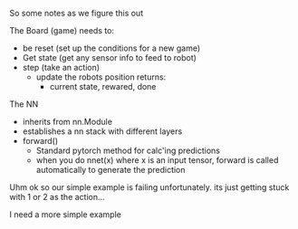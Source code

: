 




So some notes as we figure this out

The Board (game) needs to:
- be reset (set up the conditions for a new game)
- Get state (get any sensor info to feed to robot)
- step (take an action)
    - update the robots position
    returns:
        - current state, rewared, done

The NN
- inherits from nn.Module
- establishes a nn stack with different layers
- forward()
    -  Standard pytorch method for calc'ing predictions
    - when you do nnet(x) where x is an input tensor, forward is called automatically to generate the prediction

Uhm ok so our simple example is failing unfortunately. its just getting stuck with 1 or 2 as the action...

I need a more simple example









